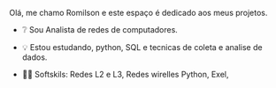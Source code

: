 
Olá, me chamo Romilson e este espaço é dedicado aos meus projetos.

- ❔ Sou Analista de redes de computadores.
- 💡 Estou estudando, python, SQL e tecnicas de coleta e analise de dados.
  
- 👨‍💻  Softskils:
  Redes L2 e L3,
  Redes wirelles
  Python,
  Exel,
  
